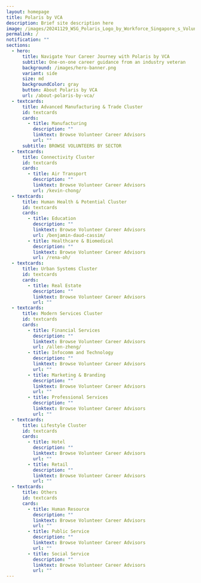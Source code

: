 ```yaml
---
layout: homepage
title: Polaris by VCA
description: Brief site description here
image: /images/20241129_WSG_Polaris_Logo_by_Workforce_Singapore_s_Volunteer_Career_Advisors_FA_path.jpg
permalink: /
notification: ""
sections:
  - hero:
      title: Navigate Your Career Journey with Polaris by VCA
      subtitle: One-on-one career guidance from an industry veteran
      background: /images/hero-banner.png
      variant: side
      size: md
      backgroundColor: gray
      button: About Polaris by VCA
      url: /about-polaris-by-vca/
  - textcards:
      title: Advanced Manufacturing & Trade Cluster
      id: textcards
      cards:
        - title: Manufacturing
          description: ""
          linktext: Browse Volunteer Career Advisors
          url: ""
      subtitle: BROWSE VOLUNTEERS BY SECTOR
  - textcards:
      title: Connectivity Cluster
      id: textcards
      cards:
        - title: Air Transport
          description: ""
          linktext: Browse Volunteer Career Advisors
          url: /kevin-chong/
  - textcards:
      title: Human Health & Potential Cluster
      id: textcards
      cards:
        - title: Education
          description: ""
          linktext: Browse Volunteer Career Advisors
          url: /benjamin-daud-cassim/
        - title: Healthcare & Biomedical
          description: ""
          linktext: Browse Volunteer Career Advisors
          url: /rena-oh/
  - textcards:
      title: Urban Systems Cluster
      id: textcards
      cards:
        - title: Real Estate
          description: ""
          linktext: Browse Volunteer Career Advisors
          url: ""
  - textcards:
      title: Modern Services Cluster
      id: textcards
      cards:
        - title: Financial Services
          description: ""
          linktext: Browse Volunteer Career Advisors
          url: /allen-zheng/
        - title: Infocomm and Technology
          description: ""
          linktext: Browse Volunteer Career Advisors
          url: ""
        - title: Marketing & Branding
          description: ""
          linktext: Browse Volunteer Career Advisors
          url: ""
        - title: Professional Services
          description: ""
          linktext: Browse Volunteer Career Advisors
          url: ""
  - textcards:
      title: Lifestyle Cluster
      id: textcards
      cards:
        - title: Hotel
          description: ""
          linktext: Browse Volunteer Career Advisors
          url: ""
        - title: Retail
          description: ""
          linktext: Browse Volunteer Career Advisors
          url: ""
  - textcards:
      title: Others
      id: textcards
      cards:
        - title: Human Resource
          description: ""
          linktext: Browse Volunteer Career Advisors
          url: ""
        - title: Public Service
          description: ""
          linktext: Browse Volunteer Career Advisors
          url: ""
        - title: Social Service
          description: ""
          linktext: Browse Volunteer Career Advisors
          url: ""
---
```

